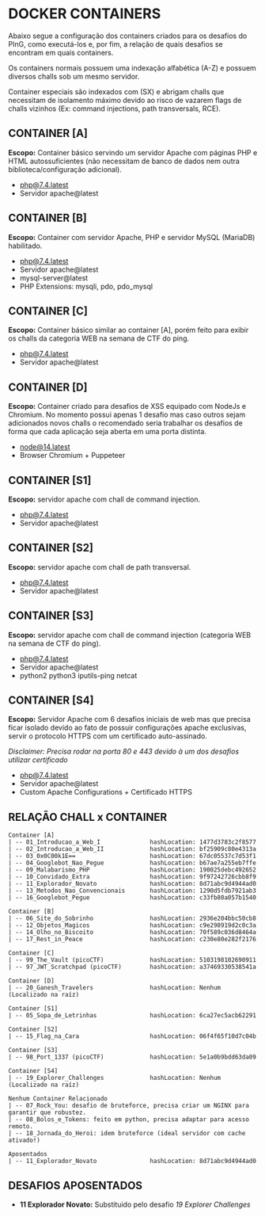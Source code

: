 # DOCKER CONTAINERS

Abaixo segue a configuração dos containers criados para os desafios do PInG, como executá-los e, por fim, a relação de quais desafios se encontram em quais containers. 

Os containers normais possuem uma indexação alfabética (A-Z) e possuem diversos challs sob um mesmo servidor.

Container especiais são indexados com (SX) e abrigam challs que necessitam de isolamento máximo devido ao risco de vazarem flags de challs vizinhos (Ex: command injections, path transversals, RCE).

## CONTAINER [A]

**Escopo:** Container básico servindo um servidor Apache com páginas PHP e HTML autossuficientes (não necessitam de banco de dados nem outra biblioteca/configuração adicional).

- php@7.4.latest
- Servidor apache@latest

## CONTAINER [B]

**Escopo:** Container com servidor Apache, PHP e servidor MySQL (MariaDB) habilitado.

- php@7.4.latest
- Servidor apache@latest
- mysql-server@latest 
- PHP Extensions: mysqli, pdo, pdo_mysql

## CONTAINER [C]

**Escopo:** Container básico similar ao container \[A\], porém feito para exibir os challs da categoria WEB na semana de CTF do ping.

- php@7.4.latest
- Servidor apache@latest

## CONTAINER [D]

**Escopo:** Container criado para desafios de XSS equipado com NodeJs e Chromium. No momento possui apenas 1 desafio mas caso outros sejam adicionados novos challs o recomendado seria trabalhar os desafios de forma que cada aplicação seja aberta em uma porta distinta.

- node@14.latest
- Browser Chromium + Puppeteer

## CONTAINER [S1]

**Escopo:** servidor apache com chall de command injection.

- php@7.4.latest
- Servidor apache@latest

## CONTAINER [S2]

**Escopo:** servidor apache com chall de path transversal.

- php@7.4.latest
- Servidor apache@latest

## CONTAINER [S3]

**Escopo:** servidor apache com chall de command injection (categoria WEB na semana de CTF do ping).

- php@7.4.latest
- Servidor apache@latest
- python2 python3 iputils-ping netcat

## CONTAINER [S4]

**Escopo:** Servidor Apache com 6 desafios iniciais de web mas que precisa ficar isolado devido ao fato de possuir configurações apache exclusivas, servir o protocolo HTTPS com um certificado auto-assinado.

*Disclaimer: Precisa rodar na porta 80 e 443 devido à um dos desafios utilizar certificado*

- php@7.4.latest
- Servidor apache@latest
- Custom Apache Configurations + Certificado HTTPS 

## RELAÇÃO CHALL x CONTAINER

```
Container [A]
| -- 01_Introducao_a_Web_I              hashLocation: 1477d3783c2f8577
| -- 02_Introducao_a_Web_II             hashLocation: bf25909c80e4313a
| -- 03_0x0C00k1E==                     hashLocation: 67dc05537c7d53f1
| -- 04_Googlebot_Nao_Pegue             hashLocation: b67ae7a255eb7ffe
| -- 09_Malabarismo_PHP                 hashLocation: 190025debc492652
| -- 10_Convidado_Extra                 hashLocation: 9f97242726cbb8f9
| -- 11_Explorador_Novato               hashLocation: 8d71abc9d4944ad0
| -- 13_Metodos_Nao_Convencionais       hashLocation: 1290d5fdb7921ab3
| -- 16_Googlebot_Pegue                 hashLocation: c33fb80a057b1540

Container [B]
| -- 06_Site_do_Sobrinho                hashLocation: 2936e204bbc50cb8
| -- 12_Objetos_Magicos                 hashLocation: c9e298919d2c0c3a
| -- 14_Olho_no_Biscoito                hashLocation: 70f589c036d8464a
| -- 17_Rest_in_Peace                   hashLocation: c230e80e282f2176

Container [C]
| -- 99_The_Vault (picoCTF)             hashLocation: 5103198102690911
| -- 97_JWT_Scratchpad (picoCTF)        hashLocation: a37469330538541a

Container [D]
| -- 20_Ganesh_Travelers                hashLocation: Nenhum (Localizado na raíz)

Container [S1]
| -- 05_Sopa_de_Letrinhas               hashLocation: 6ca27ec5acb62291

Container [S2]
| -- 15_Flag_na_Cara                    hashLocation: 06f4f65f10d7c04b

Container [S3]
| -- 98_Port_1337 (picoCTF)             hashLocation: 5e1a0b9bdd63da09

Container [S4]
| -- 19_Explorer_Challenges             hashLocation: Nenhum (Localizado na raíz)

Nenhum Container Relacionado
| -- 07_Rock_You: desafio de bruteforce, precisa criar um NGINX para garantir que robustez.
| -- 08_Bolos_e_Tokens: feito em python, precisa adaptar para acesso remoto.
| -- 18_Jornada_do_Heroi: idem bruteforce (ideal servidor com cache ativado!)

Aposentados
| -- 11_Explorador_Novato               hashLocation: 8d71abc9d4944ad0
```

## DESAFIOS APOSENTADOS

- **11 Explorador Novato:** Substituido pelo desafio *19 Explorer Challenges*